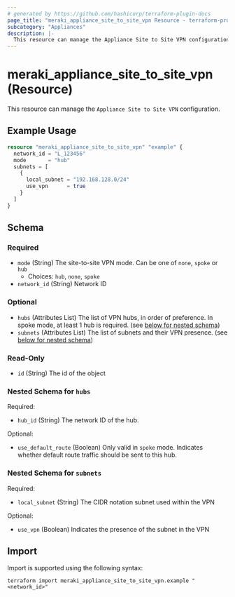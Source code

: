 ```yaml
---
# generated by https://github.com/hashicorp/terraform-plugin-docs
page_title: "meraki_appliance_site_to_site_vpn Resource - terraform-provider-meraki"
subcategory: "Appliances"
description: |-
  This resource can manage the Appliance Site to Site VPN configuration.
---
```


# meraki_appliance_site_to_site_vpn (Resource)

This resource can manage the `Appliance Site to Site VPN` configuration.

## Example Usage

```terraform
resource "meraki_appliance_site_to_site_vpn" "example" {
  network_id = "L_123456"
  mode       = "hub"
  subnets = [
    {
      local_subnet = "192.168.128.0/24"
      use_vpn      = true
    }
  ]
}
```

<!-- schema generated by tfplugindocs -->
## Schema

### Required

- `mode` (String) The site-to-site VPN mode. Can be one of `none`, `spoke` or `hub`
  - Choices: `hub`, `none`, `spoke`
- `network_id` (String) Network ID

### Optional

- `hubs` (Attributes List) The list of VPN hubs, in order of preference. In spoke mode, at least 1 hub is required. (see [below for nested schema](#nestedatt--hubs))
- `subnets` (Attributes List) The list of subnets and their VPN presence. (see [below for nested schema](#nestedatt--subnets))

### Read-Only

- `id` (String) The id of the object

<a id="nestedatt--hubs"></a>
### Nested Schema for `hubs`

Required:

- `hub_id` (String) The network ID of the hub.

Optional:

- `use_default_route` (Boolean) Only valid in `spoke` mode. Indicates whether default route traffic should be sent to this hub.


<a id="nestedatt--subnets"></a>
### Nested Schema for `subnets`

Required:

- `local_subnet` (String) The CIDR notation subnet used within the VPN

Optional:

- `use_vpn` (Boolean) Indicates the presence of the subnet in the VPN

## Import

Import is supported using the following syntax:

```shell
terraform import meraki_appliance_site_to_site_vpn.example "<network_id>"
```
